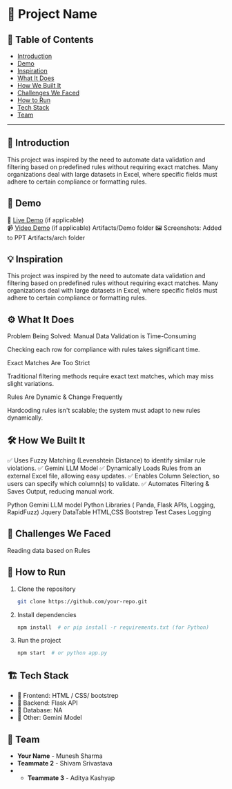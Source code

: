 # 🚀 Project Name

## 📌 Table of Contents
- [Introduction](#introduction)
- [Demo](#demo)
- [Inspiration](#inspiration)
- [What It Does](#what-it-does)
- [How We Built It](#how-we-built-it)
- [Challenges We Faced](#challenges-we-faced)
- [How to Run](#how-to-run)
- [Tech Stack](#tech-stack)
- [Team](#team)

---

## 🎯 Introduction
This project was inspired by the need to automate data validation and filtering based on predefined rules without requiring exact matches. Many organizations deal with large datasets in Excel, where specific fields must adhere to certain compliance or formatting rules.

## 🎥 Demo
🔗 [Live Demo](#) (if applicable)  
📹 [Video Demo](#) (if applicable)  Artifacts/Demo folder
🖼️ Screenshots:  Added to PPT Artifacts/arch folder



## 💡 Inspiration
This project was inspired by the need to automate data validation and filtering based on predefined rules without requiring exact matches. Many organizations deal with large datasets in Excel, where specific fields must adhere to certain compliance or formatting rules.

## ⚙️ What It Does
Problem Being Solved:
Manual Data Validation is Time-Consuming

Checking each row for compliance with rules takes significant time.

Exact Matches Are Too Strict

Traditional filtering methods require exact text matches, which may miss slight variations.

Rules Are Dynamic & Change Frequently

Hardcoding rules isn't scalable; the system must adapt to new rules dynamically.
## 🛠️ How We Built It
✅ Uses Fuzzy Matching (Levenshtein Distance) to identify similar rule violations.
✅ Gemini LLM Model
✅ Dynamically Loads Rules from an external Excel file, allowing easy updates.
✅ Enables Column Selection, so users can specify which column(s) to validate.
✅ Automates Filtering & Saves Output, reducing manual work.

Python
Gemini LLM model
Python Libraries ( Panda, Flask APIs, Logging, RapidFuzz)
Jquery DataTable
HTML,CSS Bootstrep
Test Cases 
Logging


## 🚧 Challenges We Faced
Reading data based on Rules

## 🏃 How to Run
1. Clone the repository  
   ```sh
   git clone https://github.com/your-repo.git
   ```
2. Install dependencies  
   ```sh
   npm install  # or pip install -r requirements.txt (for Python)
   ```
3. Run the project  
   ```sh
   npm start  # or python app.py
   ```

## 🏗️ Tech Stack
- 🔹 Frontend: HTML / CSS/ bootstrep
- 🔹 Backend: Flask API
- 🔹 Database: NA
- 🔹 Other: Gemini Model

## 👥 Team
- **Your Name** - Munesh Sharma
- **Teammate 2** - Shivam Srivastava
- - **Teammate 3** - Aditya Kashyap

